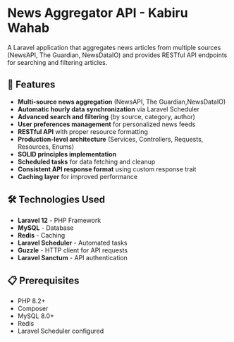 # News Aggregator API - Kabiru Wahab

A Laravel application that aggregates news articles from multiple sources (NewsAPI, The Guardian, NewsDataIO) and provides RESTful API endpoints for searching and filtering articles.

## 🚀 Features

- **Multi-source news aggregation** (NewsAPI, The Guardian,NewsDataIO)
- **Automatic hourly data synchronization** via Laravel Scheduler
- **Advanced search and filtering** (by source, category, author)
- **User preferences management** for personalized news feeds
- **RESTful API** with proper resource formatting
- **Production-level architecture** (Services, Controllers, Requests, Resources, Enums)
- **SOLID principles implementation**
- **Scheduled tasks** for data fetching and cleanup
- **Consistent API response format** using custom response trait
- **Caching layer** for improved performance

## 🛠️ Technologies Used

- **Laravel 12** - PHP Framework
- **MySQL** - Database
- **Redis** - Caching
- **Laravel Scheduler** - Automated tasks
- **Guzzle** - HTTP client for API requests
- **Laravel Sanctum** - API authentication

## 📋 Prerequisites

- PHP 8.2+
- Composer
- MySQL 8.0+
- Redis
- Laravel Scheduler configured
